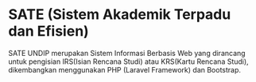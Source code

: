 # SATE (Sistem Akademik Terpadu dan Efisien)
SATE UNDIP merupakan Sistem Informasi Berbasis Web yang dirancang untuk pengisian IRS(Isian Rencana Studi) atau KRS(Kartu Rencana Studi), dikembangkan menggunakan PHP (Laravel Framework) dan Bootstrap.
